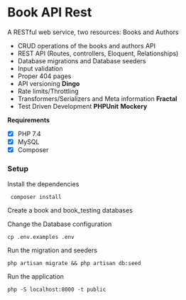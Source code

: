 # Book API Rest
A RESTful web service, two resources: Books and Authors

* CRUD operations of the books and authors API
* REST API (Routes, controllers, Eloquent, Relationships)
* Database migrations and Database seeders
* Input validation
* Proper 404 pages
* API versioning **Dingo**
* Rate limits/Throttling
* Transformers/Serializers and Meta information **Fractal**
* Test Driven Development **PHPUnit** **Mockery**

**Requirements**
- [x] PHP 7.4
- [x] MySQL
- [x] Composer

 ### Setup
 Install the dependencies
```
 composer install
```

Create a book and book_testing databases

Change the Database configuration
```
cp .env.examples .env
```
Run the migration and seeders
```
php artisan migrate && php artisan db:seed
```
Run the application
```
php -S localhost:8000 -t public
```
